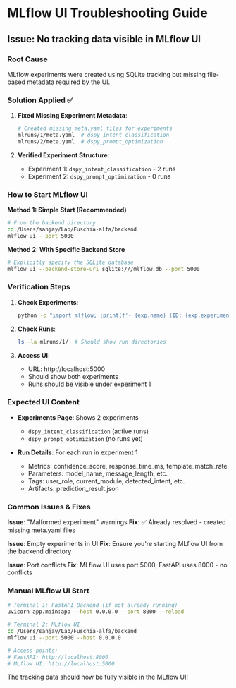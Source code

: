 # MLflow UI Troubleshooting Guide

## Issue: No tracking data visible in MLflow UI

### Root Cause
MLflow experiments were created using SQLite tracking but missing file-based metadata required by the UI.

### Solution Applied ✅

1. **Fixed Missing Experiment Metadata**:
   ```bash
   # Created missing meta.yaml files for experiments
   mlruns/1/meta.yaml  # dspy_intent_classification
   mlruns/2/meta.yaml  # dspy_prompt_optimization
   ```

2. **Verified Experiment Structure**:
   - Experiment 1: `dspy_intent_classification` - 2 runs
   - Experiment 2: `dspy_prompt_optimization` - 0 runs

### How to Start MLflow UI

**Method 1: Simple Start (Recommended)**
```bash
# From the backend directory
cd /Users/sanjay/Lab/Fuschia-alfa/backend
mlflow ui --port 5000
```

**Method 2: With Specific Backend Store**
```bash
# Explicitly specify the SQLite database
mlflow ui --backend-store-uri sqlite:///mlflow.db --port 5000
```

### Verification Steps

1. **Check Experiments**:
   ```bash
   python -c "import mlflow; [print(f'- {exp.name} (ID: {exp.experiment_id})') for exp in mlflow.search_experiments()]"
   ```

2. **Check Runs**:
   ```bash
   ls -la mlruns/1/  # Should show run directories
   ```

3. **Access UI**:
   - URL: http://localhost:5000
   - Should show both experiments
   - Runs should be visible under experiment 1

### Expected UI Content

- **Experiments Page**: Shows 2 experiments
  - `dspy_intent_classification` (active runs)
  - `dspy_prompt_optimization` (no runs yet)

- **Run Details**: For each run in experiment 1
  - Metrics: confidence_score, response_time_ms, template_match_rate
  - Parameters: model_name, message_length, etc.
  - Tags: user_role, current_module, detected_intent, etc.
  - Artifacts: prediction_result.json

### Common Issues & Fixes

**Issue**: "Malformed experiment" warnings
**Fix**: ✅ Already resolved - created missing meta.yaml files

**Issue**: Empty experiments in UI
**Fix**: Ensure you're starting MLflow UI from the backend directory

**Issue**: Port conflicts
**Fix**: MLflow UI uses port 5000, FastAPI uses 8000 - no conflicts

### Manual MLflow UI Start

```bash
# Terminal 1: FastAPI Backend (if not already running)
uvicorn app.main:app --host 0.0.0.0 --port 8000 --reload

# Terminal 2: MLflow UI
cd /Users/sanjay/Lab/Fuschia-alfa/backend
mlflow ui --port 5000 --host 0.0.0.0

# Access points:
# FastAPI: http://localhost:8000
# MLflow UI: http://localhost:5000
```

The tracking data should now be fully visible in the MLflow UI!